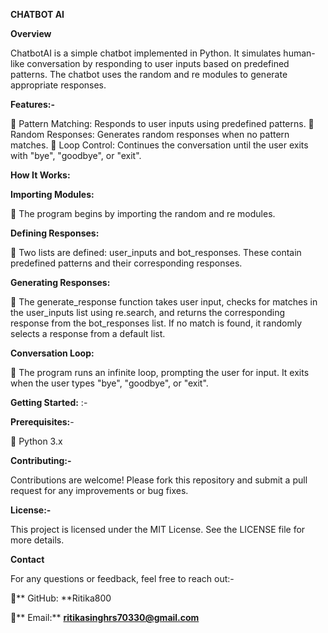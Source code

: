 ****CHATBOT AI****

**Overview**

ChatbotAI is a simple chatbot implemented in Python. It simulates human-like conversation by responding to user inputs based on predefined patterns. The chatbot uses the random and re modules to generate appropriate responses.

**Features:-**

 Pattern Matching: Responds to user inputs using predefined patterns.
 Random Responses: Generates random responses when no pattern matches.
 Loop Control: Continues the conversation until the user exits with "bye", "goodbye", or "exit".

**How It Works:**

**Importing Modules:**

 The program begins by importing the random and re modules.

**Defining Responses:**

 Two lists are defined: user_inputs and bot_responses. These contain predefined patterns and their corresponding responses.

**Generating Responses:**

 The generate_response function takes user input, checks for matches in the user_inputs list using re.search, and returns the corresponding response from the bot_responses list. If no match is found, it randomly selects a response from a default list.

**Conversation Loop:**

 The program runs an infinite loop, prompting the user for input. It exits when the user types "bye", "goodbye", or "exit".

**Getting Started:** :-

**Prerequisites:**-

 Python 3.x

**Contributing:-**

Contributions are welcome! Please fork this repository and submit a pull request for any improvements or bug fixes.

**License:-**

This project is licensed under the MIT License. See the LICENSE file for more details.

****Contact****

For any questions or feedback, feel free to reach out:-

** GitHub: **Ritika800

** Email:** **ritikasinghrs70330@gmail.com**


